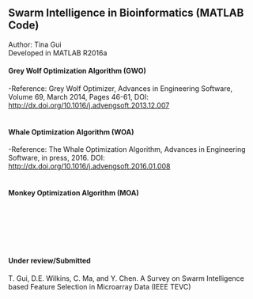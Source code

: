 ## Swarm Intelligence in Bioinformatics (MATLAB Code)
Author: Tina Gui <br>
Developed in MATLAB R2016a <br>

#### Grey Wolf Optimization Algorithm (GWO)
-Reference: Grey Wolf Optimizer, Advances in Engineering Software, Volume 69, March 2014, Pages 46-61, DOI: http://dx.doi.org/10.1016/j.advengsoft.2013.12.007 
<br><br>

#### Whale Optimization Algorithm (WOA)
-Reference: The Whale Optimization Algorithm, Advances in Engineering Software, in press, 2016. DOI: http://dx.doi.org/10.1016/j.advengsoft.2016.01.008 
<br><br>

#### Monkey Optimization Algorithm (MOA)
<br><br>

<br><br>
#### Under review/Submitted
T. Gui, D.E. Wilkins, C. Ma, and Y. Chen. A Survey on Swarm Intelligence based Feature Selection in Microarray Data (IEEE TEVC)
